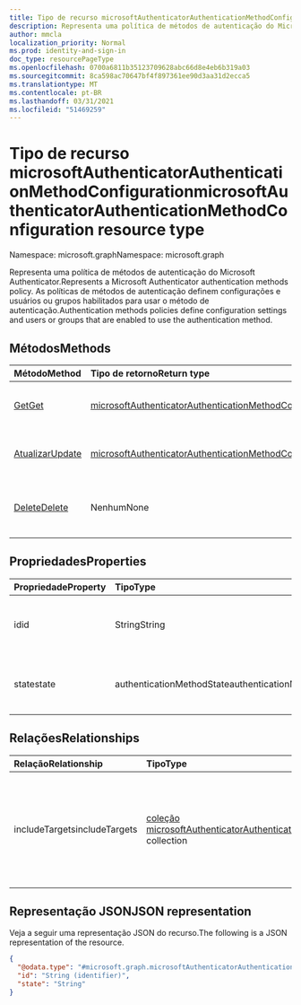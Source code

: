 ```yaml
---
title: Tipo de recurso microsoftAuthenticatorAuthenticationMethodConfiguration
description: Representa uma política de métodos de autenticação do Microsoft Authenticator.
author: mmcla
localization_priority: Normal
ms.prod: identity-and-sign-in
doc_type: resourcePageType
ms.openlocfilehash: 0700a6811b35123709628abc66d8e4eb6b319a03
ms.sourcegitcommit: 8ca598ac70647bf4f897361ee90d3aa31d2ecca5
ms.translationtype: MT
ms.contentlocale: pt-BR
ms.lasthandoff: 03/31/2021
ms.locfileid: "51469259"
---
```

# <a name="microsoftauthenticatorauthenticationmethodconfiguration-resource-type"></a><span data-ttu-id="298b9-103">Tipo de recurso microsoftAuthenticatorAuthenticationMethodConfiguration</span><span class="sxs-lookup"><span data-stu-id="298b9-103">microsoftAuthenticatorAuthenticationMethodConfiguration resource type</span></span>
<span data-ttu-id="298b9-104">Namespace: microsoft.graph</span><span class="sxs-lookup"><span data-stu-id="298b9-104">Namespace: microsoft.graph</span></span>

<span data-ttu-id="298b9-105">Representa uma política de métodos de autenticação do Microsoft Authenticator.</span><span class="sxs-lookup"><span data-stu-id="298b9-105">Represents a Microsoft Authenticator authentication methods policy.</span></span> <span data-ttu-id="298b9-106">As políticas de métodos de autenticação definem configurações e usuários ou grupos habilitados para usar o método de autenticação.</span><span class="sxs-lookup"><span data-stu-id="298b9-106">Authentication methods policies define configuration settings and users or groups that are enabled to use the authentication method.</span></span>

## <a name="methods"></a><span data-ttu-id="298b9-107">Métodos</span><span class="sxs-lookup"><span data-stu-id="298b9-107">Methods</span></span>
|<span data-ttu-id="298b9-108">Método</span><span class="sxs-lookup"><span data-stu-id="298b9-108">Method</span></span>|<span data-ttu-id="298b9-109">Tipo de retorno</span><span class="sxs-lookup"><span data-stu-id="298b9-109">Return type</span></span>|<span data-ttu-id="298b9-110">Descrição</span><span class="sxs-lookup"><span data-stu-id="298b9-110">Description</span></span>|
|:---|:---|:---|
|[<span data-ttu-id="298b9-111">Get</span><span class="sxs-lookup"><span data-stu-id="298b9-111">Get</span></span>](../api/microsoftauthenticatorauthenticationmethodconfiguration-get.md)|[<span data-ttu-id="298b9-112">microsoftAuthenticatorAuthenticationMethodConfiguration</span><span class="sxs-lookup"><span data-stu-id="298b9-112">microsoftAuthenticatorAuthenticationMethodConfiguration</span></span>](../resources/microsoftauthenticatorauthenticationmethodconfiguration.md)|<span data-ttu-id="298b9-113">Leia as propriedades e as relações de um objeto microsoftAuthenticatorAuthenticationMethodConfiguration.</span><span class="sxs-lookup"><span data-stu-id="298b9-113">Read the properties and relationships of a microsoftAuthenticatorAuthenticationMethodConfiguration object.</span></span>|
|[<span data-ttu-id="298b9-114">Atualizar</span><span class="sxs-lookup"><span data-stu-id="298b9-114">Update</span></span>](../api/microsoftauthenticatorauthenticationmethodconfiguration-update.md)|[<span data-ttu-id="298b9-115">microsoftAuthenticatorAuthenticationMethodConfiguration</span><span class="sxs-lookup"><span data-stu-id="298b9-115">microsoftAuthenticatorAuthenticationMethodConfiguration</span></span>](../resources/microsoftauthenticatorauthenticationmethodconfiguration.md)|<span data-ttu-id="298b9-116">Atualize as propriedades de um objeto microsoftAuthenticatorAuthenticationMethodConfiguration.</span><span class="sxs-lookup"><span data-stu-id="298b9-116">Update the properties of a microsoftAuthenticatorAuthenticationMethodConfiguration object.</span></span>|
|[<span data-ttu-id="298b9-117">Delete</span><span class="sxs-lookup"><span data-stu-id="298b9-117">Delete</span></span>](../api/microsoftauthenticatorauthenticationmethodconfiguration-delete.md)|<span data-ttu-id="298b9-118">Nenhum</span><span class="sxs-lookup"><span data-stu-id="298b9-118">None</span></span>|<span data-ttu-id="298b9-119">Reverte o objeto microsoftAuthenticatorAuthenticationMethodConfiguration para sua configuração padrão.</span><span class="sxs-lookup"><span data-stu-id="298b9-119">Reverts the microsoftAuthenticatorAuthenticationMethodConfiguration object to its default configuration.</span></span>|

## <a name="properties"></a><span data-ttu-id="298b9-120">Propriedades</span><span class="sxs-lookup"><span data-stu-id="298b9-120">Properties</span></span>
|<span data-ttu-id="298b9-121">Propriedade</span><span class="sxs-lookup"><span data-stu-id="298b9-121">Property</span></span>|<span data-ttu-id="298b9-122">Tipo</span><span class="sxs-lookup"><span data-stu-id="298b9-122">Type</span></span>|<span data-ttu-id="298b9-123">Descrição</span><span class="sxs-lookup"><span data-stu-id="298b9-123">Description</span></span>|
|:---|:---|:---|
|<span data-ttu-id="298b9-124">id</span><span class="sxs-lookup"><span data-stu-id="298b9-124">id</span></span>|<span data-ttu-id="298b9-125">String</span><span class="sxs-lookup"><span data-stu-id="298b9-125">String</span></span>|<span data-ttu-id="298b9-126">O identificador de política do método de autenticação.</span><span class="sxs-lookup"><span data-stu-id="298b9-126">The authentication method policy identifier.</span></span>|
|<span data-ttu-id="298b9-127">state</span><span class="sxs-lookup"><span data-stu-id="298b9-127">state</span></span>|<span data-ttu-id="298b9-128">authenticationMethodState</span><span class="sxs-lookup"><span data-stu-id="298b9-128">authenticationMethodState</span></span>|<span data-ttu-id="298b9-129">Os valores possíveis são: `enabled`, `disabled`.</span><span class="sxs-lookup"><span data-stu-id="298b9-129">Possible values are: `enabled`, `disabled`.</span></span>|

## <a name="relationships"></a><span data-ttu-id="298b9-130">Relações</span><span class="sxs-lookup"><span data-stu-id="298b9-130">Relationships</span></span>
|<span data-ttu-id="298b9-131">Relação</span><span class="sxs-lookup"><span data-stu-id="298b9-131">Relationship</span></span>|<span data-ttu-id="298b9-132">Tipo</span><span class="sxs-lookup"><span data-stu-id="298b9-132">Type</span></span>|<span data-ttu-id="298b9-133">Descrição</span><span class="sxs-lookup"><span data-stu-id="298b9-133">Description</span></span>|
|:---|:---|:---|
|<span data-ttu-id="298b9-134">includeTargets</span><span class="sxs-lookup"><span data-stu-id="298b9-134">includeTargets</span></span>|<span data-ttu-id="298b9-135">[coleção microsoftAuthenticatorAuthenticationMethodTarget](../resources/microsoftauthenticatorauthenticationmethodtarget.md)</span><span class="sxs-lookup"><span data-stu-id="298b9-135">[microsoftAuthenticatorAuthenticationMethodTarget](../resources/microsoftauthenticatorauthenticationmethodtarget.md) collection</span></span>|<span data-ttu-id="298b9-136">Uma coleção de usuários ou grupos habilitados para usar o método de autenticação.</span><span class="sxs-lookup"><span data-stu-id="298b9-136">A collection of users or groups who are enabled to use the authentication method.</span></span>|

## <a name="json-representation"></a><span data-ttu-id="298b9-137">Representação JSON</span><span class="sxs-lookup"><span data-stu-id="298b9-137">JSON representation</span></span>
<span data-ttu-id="298b9-138">Veja a seguir uma representação JSON do recurso.</span><span class="sxs-lookup"><span data-stu-id="298b9-138">The following is a JSON representation of the resource.</span></span>
<!-- {
  "blockType": "resource",
  "keyProperty": "id",
  "@odata.type": "microsoft.graph.microsoftAuthenticatorAuthenticationMethodConfiguration",
  "baseType": "microsoft.graph.authenticationMethodConfiguration",
  "openType": false
}
-->
``` json
{
  "@odata.type": "#microsoft.graph.microsoftAuthenticatorAuthenticationMethodConfiguration",
  "id": "String (identifier)",
  "state": "String"
}
```

